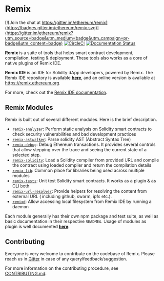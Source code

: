 # Remix

[![Join the chat at https://gitter.im/ethereum/remix](https://badges.gitter.im/ethereum/remix.svg)](https://gitter.im/ethereum/remix?utm_source=badge&utm_medium=badge&utm_campaign=pr-badge&utm_content=badge)
[![CircleCI](https://circleci.com/gh/ethereum/remix/tree/master.svg?style=svg)](https://circleci.com/gh/ethereum/remix/tree/master)
[![Documentation Status](https://readthedocs.org/projects/docs/badge/?version=latest)](https://remix-ide.readthedocs.io/en/latest/index.html)


**Remix** is a suite of tools that helps smart contract development, compilation, testing & deployment. These tools also works as a core of native plugins of Remix IDE.

**Remix IDE** is an IDE for Solidity dApp developers, powered by Remix. The Remix IDE repository is available **[here](https://github.com/ethereum/remix-ide)**, and an online version is available at https://remix.ethereum.org.

For more, check out the [Remix IDE documentation](https://remix-ide.readthedocs.io/en/latest/index.html).

## Remix Modules

Remix is built out of several different modules. Here is the brief description.

+ [`remix-analyzer`](remix-analyzer/README.md): Perform static analysis on Solidity smart contracts to check security vulnerabilities and bad development practices
+ [`remix-astwalker`](remix-tests/README.md): Parse solidity AST (Abstract Syntax Tree)
+ [`remix-debug`](remix-debug/README.md): Debug Ethereum transactions. It provides several controls that allow stepping over the trace and seeing the current state of a selected step.
+ [`remix-solidity`](remix-solidity/README.md): Load a Solidity compiler from provided URL and compile the contract using loaded compiler and return the compilation details
+ [`remix-lib`](remix-lib/README.md): Common place for libraries being used across multiple modules
+ [`remix-tests`](remix-tests/README.md): Unit test Solidity smart contracts. It works as a plugin & as CLI both
+ [`remix-url-resolver`](remix-url-resolver/README.md): Provide helpers for resolving the content from external URL ( including github, swarm, ipfs etc.).
+ [`remixd`](remixd/README.md): Allow accessing local filesystem from Remix IDE by running a daemon

Each module generally has their own npm package and test suite, as well as basic documentation in their respective `README`s. Usage of modules as plugin is well documented **[here](https://remix-ide.readthedocs.io/en/latest/index.html)**.

## Contributing

Everyone is very welcome to contribute on the codebase of Remix. Please reach us in [Gitter](https://gitter.im/ethereum/remix) in case of any query/feedback/suggestion.

For more information on the contributing procedure, see [CONTRIBUTING.md](CONTRIBUTING.md).


